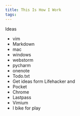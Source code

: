 ```yaml
---
title: This Is How I Work
tags: 
---
```


Ideas  
* vim  
* Markdown  
* mac  
* windows  
* webstorm  
* pycharm  
* onenote  
* Todo.txt  
* Get ideas form Lifehacker and 
* Pocket  
* Chrome  
* Lastpass  
* Vimium  
* I bike for play  

